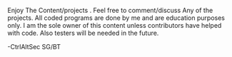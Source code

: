 Enjoy The Content/projects . Feel free to comment/discuss 
Any of the projects. All coded programs are done by me and 
are education purposes only. I am the sole owner of this content 
unless contributors have helped with code. Also testers will
be needed in the future.


-CtrlAltSec SG/BT
